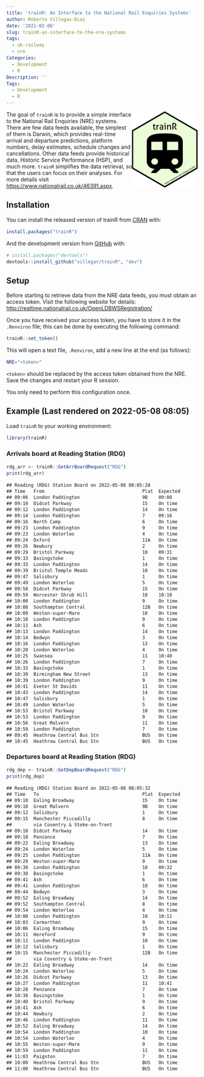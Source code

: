 ```yaml
---
title: 'trainR: An Interface to the National Rail Enquiries Systems'
author: Roberto Villegas-Diaz
date: '2021-02-08'
slug: trainR-an-interface-to-the-nre-systems
tags:
  - uk-railway
  - nre
Categories:
  - Development
  - R
Description: ''
Tags:
  - Development
  - R
---
```


<img src="https://raw.githubusercontent.com/villegar/trainR/main/inst/images/logo.png" alt="logo" align="right" height=200px/>

The goal of `trainR` is to provide a simple interface to the 
National Rail Enquiries (NRE) systems. There are few data feeds 
available, the simplest of them is Darwin, which provides real-time 
arrival and departure predictions, platform numbers, delay estimates, 
schedule changes and cancellations. Other data feeds provide historical 
data, Historic Service Performance (HSP), and much more. `trainR` 
simplifies the data retrieval, so that the users can focus on their 
analyses. For more details visit 
https://www.nationalrail.co.uk/46391.aspx.

## Installation

You can install the released version of trainR from [CRAN](https://CRAN.R-project.org) with:

``` r
install.packages("trainR")
```

And the development version from [GitHub](https://github.com/) with:

``` r
# install.packages("devtools")
devtools::install_github("villegar/trainR", "dev")
```

## Setup
Before starting to retrieve data from the NRE data feeds, you must obtain an access token. 
Visit the following website for details: http://realtime.nationalrail.co.uk/OpenLDBWSRegistration/

Once you have received your access token, you have to store it in the `.Renviron` file; this can be 
done by executing the following command:


```r
trainR::set_token()
```

This will open a text file, `.Renviron`, add a new line at the end (as follows):

```bash
NRE="<token>"
```

`<token>` should be replaced by the access token obtained from the NRE. Save the changes and restart 
your R session.

You only need to perform this configuration once.

## Example (Last rendered on 2022-05-08 08:05)

Load `trainR` to your working environment:

```r
library(trainR)
```

### Arrivals board at Reading Station (RDG)


```r
rdg_arr <- trainR::GetArrBoardRequest("RDG")
print(rdg_arr)
```

```
## Reading (RDG) Station Board on 2022-05-08 08:05:28
## Time   From                                    Plat  Expected
## 09:06  London Paddington                       9B    09:08
## 09:10  Didcot Parkway                          15    On time
## 09:12  London Paddington                       14    On time
## 09:14  London Paddington                       7     09:16
## 09:16  North Camp                              6     On time
## 09:23  London Paddington                       9     On time
## 09:23  London Waterloo                         4     On time
## 09:24  Oxford                                  11A   On time
## 09:26  Newbury                                 2     On time
## 09:29  Bristol Parkway                         10    09:31
## 09:33  Basingstoke                             1     On time
## 09:33  London Paddington                       14    On time
## 09:39  Bristol Temple Meads                    10    On time
## 09:47  Salisbury                               1     On time
## 09:49  London Waterloo                         5     On time
## 09:58  Didcot Parkway                          15    On time
## 09:59  Worcester Shrub Hill                    10    10:10
## 10:00  London Paddington                       9     On time
## 10:08  Southampton Central                     12B   On time
## 10:09  Weston-super-Mare                       10    On time
## 10:10  London Paddington                       9     On time
## 10:11  Ash                                     6     On time
## 10:13  London Paddington                       14    On time
## 10:14  Bedwyn                                  3     On time
## 10:16  London Paddington                       13    On time
## 10:20  London Waterloo                         4     On time
## 10:25  Swansea                                 11    10:40
## 10:26  London Paddington                       7     On time
## 10:33  Basingstoke                             1     On time
## 10:39  Birmingham New Street                   13    On time
## 10:39  London Paddington                       9     On time
## 10:41  Exeter St Davids                        11    On time
## 10:43  London Paddington                       14    On time
## 10:47  Salisbury                               1     On time
## 10:49  London Waterloo                         5     On time
## 10:53  Bristol Parkway                         10    On time
## 10:53  London Paddington                       9     On time
## 10:56  Great Malvern                           11    On time
## 10:59  London Paddington                       7     On time
## 09:45  Heathrow Central Bus Stn                BUS   On time
## 10:45  Heathrow Central Bus Stn                BUS   On time
```

### Departures board at Reading Station (RDG)


```r
rdg_dep <- trainR::GetDepBoardRequest("RDG")
print(rdg_dep)
```

```
## Reading (RDG) Station Board on 2022-05-08 08:05:32
## Time   To                                      Plat  Expected
## 09:10  Ealing Broadway                         15    On time
## 09:10  Great Malvern                           9B    On time
## 09:12  Salisbury                               1     On time
## 09:15  Manchester Piccadilly                   8     On time
##        via Coventry & Stoke-on-Trent           
## 09:18  Didcot Parkway                          14    On time
## 09:18  Penzance                                7     On time
## 09:22  Ealing Broadway                         13    On time
## 09:24  London Waterloo                         5     On time
## 09:25  London Paddington                       11A   On time
## 09:29  Weston-super-Mare                       9     On time
## 09:30  London Paddington                       10    09:32
## 09:38  Basingstoke                             1     On time
## 09:41  Ash                                     6     On time
## 09:41  London Paddington                       10    On time
## 09:44  Bedwyn                                  3     On time
## 09:52  Ealing Broadway                         14    On time
## 09:52  Southampton Central                     8     On time
## 09:54  London Waterloo                         4     On time
## 10:00  London Paddington                       10    10:11
## 10:03  Carmarthen                              9     On time
## 10:06  Ealing Broadway                         15    On time
## 10:11  Hereford                                9     On time
## 10:11  London Paddington                       10    On time
## 10:12  Salisbury                               1     On time
## 10:15  Manchester Piccadilly                   12B   On time
##        via Coventry & Stoke-on-Trent           
## 10:22  Ealing Broadway                         14    On time
## 10:24  London Waterloo                         5     On time
## 10:26  Didcot Parkway                          13    On time
## 10:27  London Paddington                       11    10:41
## 10:28  Penzance                                7     On time
## 10:38  Basingstoke                             1     On time
## 10:40  Bristol Parkway                         9     On time
## 10:41  Ash                                     6     On time
## 10:44  Newbury                                 2     On time
## 10:46  London Paddington                       11    On time
## 10:52  Ealing Broadway                         14    On time
## 10:54  London Paddington                       10    On time
## 10:54  London Waterloo                         4     On time
## 10:55  Weston-super-Mare                       9     On time
## 10:59  London Paddington                       11    On time
## 11:03  Paignton                                7     On time
## 10:00  Heathrow Central Bus Stn                BUS   On time
## 11:00  Heathrow Central Bus Stn                BUS   On time
```
